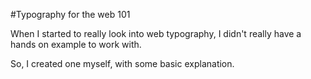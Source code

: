 #Typography for the web 101

When I started to really look into web typography, I didn't really have a hands on example to work with.

So, I created one myself, with some basic explanation.

